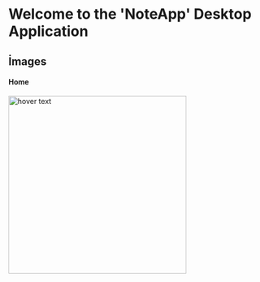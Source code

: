 # Welcome to the 'NoteApp' Desktop Application


## İmages
#### Home
<p>
  <img src="./assets/promo/noteapp.png" width="350" title="hover text">
</p>
